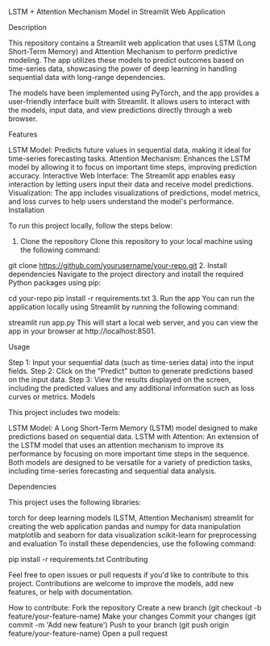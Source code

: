 LSTM + Attention Mechanism Model in Streamlit Web Application

Description

This repository contains a Streamlit web application that uses LSTM (Long Short-Term Memory) and Attention Mechanism to perform predictive modeling. The app utilizes these models to predict outcomes based on time-series data, showcasing the power of deep learning in handling sequential data with long-range dependencies.

The models have been implemented using PyTorch, and the app provides a user-friendly interface built with Streamlit. It allows users to interact with the models, input data, and view predictions directly through a web browser.

Features

LSTM Model: Predicts future values in sequential data, making it ideal for time-series forecasting tasks.
Attention Mechanism: Enhances the LSTM model by allowing it to focus on important time steps, improving prediction accuracy.
Interactive Web Interface: The Streamlit app enables easy interaction by letting users input their data and receive model predictions.
Visualization: The app includes visualizations of predictions, model metrics, and loss curves to help users understand the model's performance.
Installation

To run this project locally, follow the steps below:

1. Clone the repository
Clone this repository to your local machine using the following command:

git clone https://github.com/yourusername/your-repo.git
2. Install dependencies
Navigate to the project directory and install the required Python packages using pip:

cd your-repo
pip install -r requirements.txt
3. Run the app
You can run the application locally using Streamlit by running the following command:

streamlit run app.py
This will start a local web server, and you can view the app in your browser at http://localhost:8501.

Usage

Step 1: Input your sequential data (such as time-series data) into the input fields.
Step 2: Click on the "Predict" button to generate predictions based on the input data.
Step 3: View the results displayed on the screen, including the predicted values and any additional information such as loss curves or metrics.
Models

This project includes two models:

LSTM Model: A Long Short-Term Memory (LSTM) model designed to make predictions based on sequential data.
LSTM with Attention: An extension of the LSTM model that uses an attention mechanism to improve its performance by focusing on more important time steps in the sequence.
Both models are designed to be versatile for a variety of prediction tasks, including time-series forecasting and sequential data analysis.

Dependencies

This project uses the following libraries:

torch for deep learning models (LSTM, Attention Mechanism)
streamlit for creating the web application
pandas and numpy for data manipulation
matplotlib and seaborn for data visualization
scikit-learn for preprocessing and evaluation
To install these dependencies, use the following command:

pip install -r requirements.txt
Contributing

Feel free to open issues or pull requests if you'd like to contribute to this project. Contributions are welcome to improve the models, add new features, or help with documentation.

How to contribute:
Fork the repository
Create a new branch (git checkout -b feature/your-feature-name)
Make your changes
Commit your changes (git commit -m 'Add new feature')
Push to your branch (git push origin feature/your-feature-name)
Open a pull request
